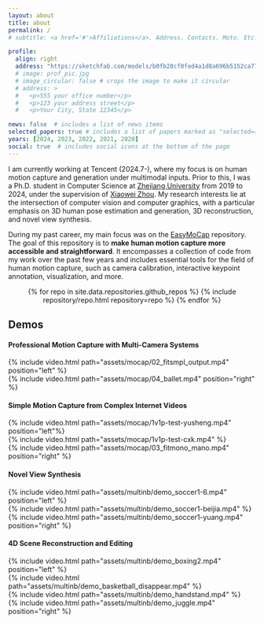 ```yaml
---
layout: about
title: about
permalink: /
# subtitle: <a href='#'>Affiliations</a>. Address. Contacts. Moto. Etc.

profile:
  align: right
  address: "https://sketchfab.com/models/b0fb28cf0fed4a1d8a696b5152ca775c/embed"
  # image: prof_pic.jpg
  # image_circular: false # crops the image to make it circular
  # address: >
  #   <p>555 your office number</p>
  #   <p>123 your address street</p>
  #   <p>Your City, State 12345</p>

news: false  # includes a list of news items
selected_papers: true # includes a list of papers marked as "selected={true}"
years: [2024, 2023, 2022, 2021, 2020]
social: true  # includes social icons at the bottom of the page
---
```


I am currently working at Tencent (2024.7-), where my focus is on human motion capture and generation under multimodal inputs. Prior to this, I was a Ph.D. student in Computer Science at [Zhejiang University](http://www.zju.edu.cn/english/) from 2019 to 2024, under the supervision of [Xiaowei Zhou](http://xzhou.me). My research interests lie at the intersection of computer vision and computer graphics, with a particular emphasis on 3D human pose estimation and generation, 3D reconstruction, and novel view synthesis.

During my past career, my main focus was on the [EasyMoCap](https://github.com/zju3dv/EasyMocap/) repository. The goal of this repository is to **make human motion capture more accessible and straightforward**. It encompasses a collection of code from my work over the past few years and includes essential tools for the field of human motion capture, such as camera calibration, interactive keypoint annotation, visualization, and more.

<div class="repositories" align="center">
  {% for repo in site.data.repositories.github_repos %}
    {% include repository/repo.html repository=repo %}
  {% endfor %}
</div>

## Demos

#### Professional Motion Capture with Multi-Camera Systems

<div class="row">
    <div class="col-sm mt-0 mt-md-0">
        {% include video.html path="assets/mocap/02_fitsmpl_output.mp4" position="left" %}
    </div>
    <div class="col-sm mt-0 mt-md-0">
        {% include video.html path="assets/mocap/04_ballet.mp4" position="right"  %}
    </div>
</div>

#### Simple Motion Capture from Complex Internet Videos

<div class="row">
    <div class="col-sm mt-0 mt-md-0">
        {% include video.html path="assets/mocap/1v1p-test-yusheng.mp4" position="left"%}
    </div>
    <div class="col-sm mt-0 mt-md-0">
        {% include video.html path="assets/mocap/1v1p-test-cxk.mp4" %}
    </div>
    <div class="col-sm mt-0 mt-md-0">
        {% include video.html path="assets/mocap/03_fitmono_mano.mp4" position="right"  %}
    </div>
</div>

#### Novel View Synthesis

<div class="row">
    <div class="col-sm mt-0 mt-md-0">
        {% include video.html path="assets/multinb/demo_soccer1-6.mp4" position="left" %}
    </div>
    <div class="col-sm mt-0 mt-md-0">
        {% include video.html path="assets/multinb/demo_soccer1-beijia.mp4" %}
    </div>
    <div class="col-sm mt-0 mt-md-0">
        {% include video.html path="assets/multinb/demo_soccer1-yuang.mp4" position="right"  %}
    </div>
</div>

#### 4D Scene Reconstruction and Editing

<div class="row">
    <div class="col-sm mt-0 mt-md-0">
        {% include video.html path="assets/multinb/demo_boxing2.mp4" position="left" %}
    </div>
    <div class="col-sm mt-0 mt-md-0">
        {% include video.html path="assets/multinb/demo_basketball_disappear.mp4" %}
    </div>
    <div class="col-sm mt-0 mt-md-0">
        {% include video.html path="assets/multinb/demo_handstand.mp4" %}
    </div>
    <div class="col-sm mt-0 mt-md-0">
        {% include video.html path="assets/multinb/demo_juggle.mp4" position="right" %}
    </div>
</div>

